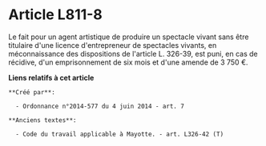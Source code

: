 # Article L811-8

Le fait pour un agent artistique de produire un spectacle vivant sans être titulaire d'une licence d'entrepreneur de
spectacles vivants, en méconnaissance des dispositions de l'article L. 326-39, est puni, en cas de récidive, d'un
emprisonnement de six mois et d'une amende de 3 750 €.

**Liens relatifs à cet article**

	**Créé par**:

	  - Ordonnance n°2014-577 du 4 juin 2014 - art. 7

	**Anciens textes**:

	  - Code du travail applicable à Mayotte. - art. L326-42 (T)
